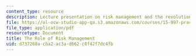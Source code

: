 ```yaml
---
content_type: resource
description: Lecture presentation on risk management and the revolution in finance.
file: https://ol-ocw-studio-app-qa.s3.amazonaws.com/courses/15-997-practice-of-finance-advanced-corporate-risk-management-spring-2009/d737268acba2ac3ad662c8f42f7dc4fb_MIT15_997s09_lec01_1.pdf
file_type: application/pdf
resourcetype: Document
title: The Role of Risk Management
uid: d737268a-cba2-ac3a-d662-c8f42f7dc4fb
---
```

